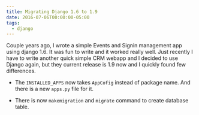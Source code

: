 ```yaml
---
title: Migrating Django 1.6 to 1.9
date: 2016-07-06T00:00:00-05:00
tags:
  - django
---
```


Couple years ago, I wrote a simple Events and Signin management app
using django 1.6. It was fun to write and it worked really well. Just
recently I have to write another quick simple CRM webapp and I decided
to use Django again, but they current release is 1.9 now and I quickly
found few differences.

-   The `INSTALLED_APPS` now takes `AppCofig` instead of package name.
    And there is a new `apps.py` file for it.

-   There is now `makemigration` and `migrate` command to create
    database table.
